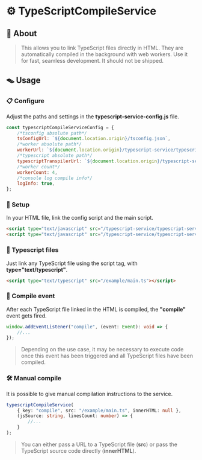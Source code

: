 # ⚙️ TypeScriptCompileService

## 📜 About
> This allows you to link TypeScript files directly in HTML. They are automatically compiled in the background with web workers. Use it for fast, seamless development. It should not be shipped.

## 🪤 Usage

### 📋 Configure
Adjust the paths and settings in the <b>typescript-service-config.js</b> file.
```js
const typescriptCompileServiceConfig = {
    /*tsconfig absolute path*/
    tsConfigUrl: `${document.location.origin}/tsconfig.json`,
    /*worker absolute path*/
    workerUrl: `${document.location.origin}/typescript-service/typescript-service-worker.js`,
    /*typescript absolute path*/
    typescriptTranspilerUrl: `${document.location.origin}/typescript-service/typescript.4.8.4.js`,
    /*worker count*/
    workerCount: 4,
    /*console log compile info*/
    logInfo: true,
};
```

### 📝 Setup
In your HTML file, link the config script and the main script.
```html
<script type="text/javascript" src="/typescript-service/typescript-service-config.js"></script>
<script type="text/javascript" src="/typescript-service/typescript-service.js"></script>
```

### 📑 Typescript files
Just link any TypeScript file using the script tag, with <b>type="text/typescript"</b>.
```html
<script type="text/typescript" src="/example/main.ts"></script>
```

### 🔗 Compile event
After each TypeScript file linked in the HTML is compiled, the <b>"compile"</b> event gets fired.
```ts
window.addEventListener("compile", (event: Event): void => {
    //...
});
```
> Depending on the use case, it may be necessary to execute code once this event has been triggered and all TypeScript files have been compiled.

### 🛠️ Manual compile
It is possible to give manual compilation instructions to the service.
```ts
typescriptCompileService(
    { key: "compile", src: "/example/main.ts", innerHTML: null },
    (jsSource: string, linesCount: number) => {
        //...
    }
);
```
> You can either pass a URL to a TypeScript file (<b>src</b>) or pass the TypeScript source code directly (<b>innerHTML</b>).
